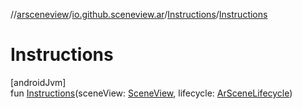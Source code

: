 //[arsceneview](../../../index.md)/[io.github.sceneview.ar](../index.md)/[Instructions](index.md)/[Instructions](-instructions.md)

# Instructions

[androidJvm]\
fun [Instructions](-instructions.md)(sceneView: [SceneView](../../../../sceneview/sceneview/io.github.sceneview/-scene-view/index.md), lifecycle: [ArSceneLifecycle](../-ar-scene-lifecycle/index.md))
